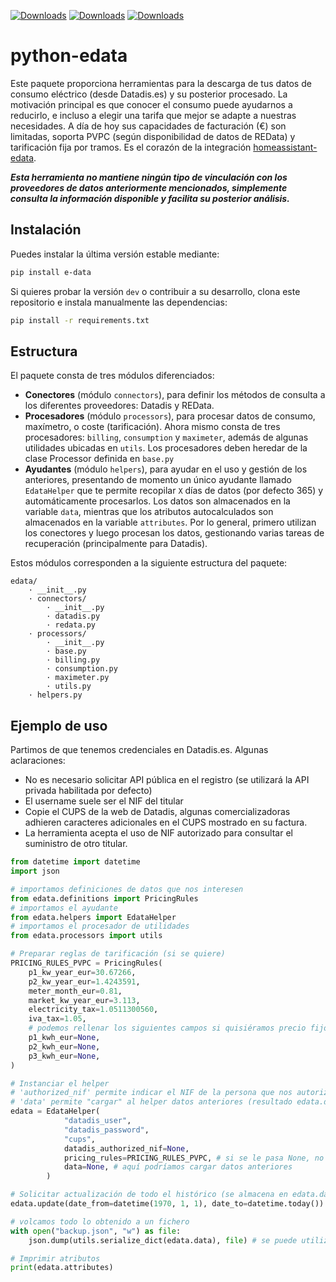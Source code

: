 [![Downloads](https://pepy.tech/badge/e-data)](https://pepy.tech/project/e-data)
[![Downloads](https://pepy.tech/badge/e-data/month)](https://pepy.tech/project/e-data)
[![Downloads](https://pepy.tech/badge/e-data/week)](https://pepy.tech/project/e-data)

# python-edata

Este paquete proporciona herramientas para la descarga de tus datos de consumo eléctrico (desde Datadis.es) y su posterior procesado. La motivación principal es que conocer el consumo puede ayudarnos a reducirlo, e incluso a elegir una tarifa que mejor se adapte a nuestras necesidades. A día de hoy sus capacidades de facturación (€) son limitadas, soporta PVPC (según disponibilidad de datos de REData) y tarificación fija por tramos. Es el corazón de la integración [homeassistant-edata](https://github.com/uvejota/homeassistant-edata).

_**Esta herramienta no mantiene ningún tipo de vinculación con los proveedores de datos anteriormente mencionados, simplemente consulta la información disponible y facilita su posterior análisis.**_

## Instalación

Puedes instalar la última versión estable mediante:

``` bash
pip install e-data
```

Si quieres probar la versión `dev` o contribuir a su desarrollo, clona este repositorio e instala manualmente las dependencias:

``` bash
pip install -r requirements.txt
```

## Estructura

El paquete consta de tres módulos diferenciados:

* **Conectores** (módulo `connectors`), para definir los métodos de consulta a los diferentes proveedores: Datadis y REData.
* **Procesadores** (módulo `processors`), para procesar datos de consumo, maxímetro, o coste (tarificación). Ahora mismo consta de tres procesadores: `billing`, `consumption` y `maximeter`, además de algunas utilidades ubicadas en `utils`. Los procesadores deben heredar de la clase Processor definida en `base.py`
* **Ayudantes** (módulo `helpers`), para ayudar en el uso y gestión de los anteriores, presentando de momento un único ayudante llamado `EdataHelper` que te permite recopilar `X` días de datos (por defecto 365) y automáticamente procesarlos. Los datos son almacenados en la variable `data`, mientras que los atributos autocalculados son almacenados en la variable `attributes`. Por lo general, primero utilizan los conectores y luego procesan los datos, gestionando varias tareas de recuperación (principalmente para Datadis).

Estos módulos corresponden a la siguiente estructura del paquete:

```
edata/
    · __init__.py
    · connectors/
        · __init__.py
        · datadis.py
        · redata.py
    · processors/
        · __init__.py
        · base.py
        · billing.py
        · consumption.py
        · maximeter.py
        · utils.py
    · helpers.py
```

## Ejemplo de uso

Partimos de que tenemos credenciales en Datadis.es. Algunas aclaraciones:
* No es necesario solicitar API pública en el registro (se utilizará la API privada habilitada por defecto)
* El username suele ser el NIF del titular
* Copie el CUPS de la web de Datadis, algunas comercializadoras adhieren caracteres adicionales en el CUPS mostrado en su factura.
* La herramienta acepta el uso de NIF autorizado para consultar el suministro de otro titular.

``` python
from datetime import datetime
import json

# importamos definiciones de datos que nos interesen
from edata.definitions import PricingRules
# importamos el ayudante
from edata.helpers import EdataHelper
# importamos el procesador de utilidades
from edata.processors import utils

# Preparar reglas de tarificación (si se quiere)
PRICING_RULES_PVPC = PricingRules(
    p1_kw_year_eur=30.67266,
    p2_kw_year_eur=1.4243591,
    meter_month_eur=0.81,
    market_kw_year_eur=3.113,
    electricity_tax=1.0511300560,
    iva_tax=1.05,
    # podemos rellenar los siguientes campos si quisiéramos precio fijo (y no pvpc)
    p1_kwh_eur=None,
    p2_kwh_eur=None,
    p3_kwh_eur=None,
)

# Instanciar el helper
# 'authorized_nif' permite indicar el NIF de la persona que nos autoriza a consultar su CUPS.
# 'data' permite "cargar" al helper datos anteriores (resultado edata.data de una ejecución anterior), para evitar volver a consultar los mismos.
edata = EdataHelper(
            "datadis_user",
            "datadis_password",
            "cups",
            datadis_authorized_nif=None,
            pricing_rules=PRICING_RULES_PVPC, # si se le pasa None, no aplica tarificación
            data=None, # aquí podríamos cargar datos anteriores
        )

# Solicitar actualización de todo el histórico (se almacena en edata.data)
edata.update(date_from=datetime(1970, 1, 1), date_to=datetime.today())

# volcamos todo lo obtenido a un fichero
with open("backup.json", "w") as file:
    json.dump(utils.serialize_dict(edata.data), file) # se puede utilizar deserialize_dict para la posterior lectura del backup

# Imprimir atributos
print(edata.attributes)
```
